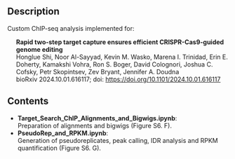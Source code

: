 ## Description

Custom ChIP-seq analysis implemented for:

<div style="margin-left: 20px;">
<strong>Rapid two-step target capture ensures efficient CRISPR-Cas9-guided genome editing</strong><br>
Honglue Shi, Noor Al-Sayyad, Kevin M. Wasko, Marena I. Trinidad, Erin E. Doherty, Kamakshi Vohra, Ron S. Boger, David Colognori, Joshua C. Cofsky, Petr Skopintsev, Zev Bryant, Jennifer A. Doudna<br>
bioRxiv 2024.10.01.616117; doi: <a href="https://doi.org/10.1101/2024.10.01.616117">https://doi.org/10.1101/2024.10.01.616117</a>
</div>

## Contents
- __Target_Search_ChIP_Alignments_and_Bigwigs.ipynb__:<br>Preparation of alignments and bigwigs (Figure S6. F).
- __PseudoRep_and_RPKM.ipynb__:<br>Generation of pseudoreplicates, peak calling, IDR analysis and RPKM quantification (Figure S6. G).

